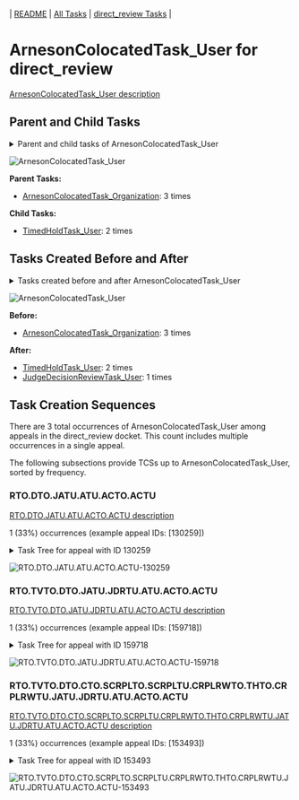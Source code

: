 <!-- DO NOT EDIT THIS FILE.  This file is autogenerated. -->
| [README](../README.md) | [All Tasks](../alltasks.md) | [direct_review Tasks](tasklist.md) |

# ArnesonColocatedTask_User for direct_review

[ArnesonColocatedTask_User description](../descr/ArnesonColocatedTask_User.md)

## Parent and Child Tasks

<details><summary markdown='span'>Parent and child tasks of ArnesonColocatedTask_User
</summary>

```
digraph G {
rankdir=LR;
node [shape=box]
"ArnesonColocatedTask_User" -> "TimedHoldTask_User" [label=2]
"ArnesonColocatedTask_Organization" -> "ArnesonColocatedTask_User" [label=3]
}
```
</details>

![ArnesonColocatedTask_User](dot/ArnesonColocatedTask_User-parentchild.dot.png)

**Parent Tasks:**

   * [ArnesonColocatedTask_Organization](ArnesonColocatedTask_Organization.md): 3 times

**Child Tasks:**

   * [TimedHoldTask_User](TimedHoldTask_User.md): 2 times

## Tasks Created Before and After

<details><summary markdown='span'>Tasks created before and after ArnesonColocatedTask_User</summary>

```
digraph G {
rankdir=LR;

"ArnesonColocatedTask_User" -> "TimedHoldTask_User" [label=2]
"ArnesonColocatedTask_User" -> "JudgeDecisionReviewTask_User" [label=1]
"ArnesonColocatedTask_Organization" -> "ArnesonColocatedTask_User" [label=3]
}
```
</details>

![ArnesonColocatedTask_User](dot/ArnesonColocatedTask_User.dot.png)

**Before:**

   * [ArnesonColocatedTask_Organization](ArnesonColocatedTask_Organization.md): 3 times

**After:**

   * [TimedHoldTask_User](TimedHoldTask_User.md): 2 times
   * [JudgeDecisionReviewTask_User](JudgeDecisionReviewTask_User.md): 1 times

## Task Creation Sequences

There are 3 total occurrences of ArnesonColocatedTask_User among appeals in the direct_review docket.  This count includes multiple occurrences in a single appeal.

The following subsections provide TCSs up to ArnesonColocatedTask_User, sorted by frequency.

### RTO.DTO.JATU.ATU.ACTO.ACTU

[RTO.DTO.JATU.ATU.ACTO.ACTU description](../descr/RTO.DTO.JATU.ATU.ACTO.ACTU.md)

1 (33%) occurrences (example appeal IDs: [130259])

<details><summary markdown='span'>Task Tree for appeal with ID 130259</summary>

```
@startuml
skinparam {
  ObjectBorderColor #555
  ObjectBorderThickness 0
  ObjectFontStyle bold
  ObjectFontSize 14
  ObjectAttributeFontColor #333
  ObjectAttributeFontSize 12
}
  object 0.RootTask #8dd3c7 {
Organization
}
  object 1.DistributionTask #ffffb3 {
Organization
}
  object 2.JudgeAssignTask #ccebc5 {
User
}
  object 3.JudgeDecisionReviewTask #d9d9d9 {
User
}
  object 4.AttorneyTask #bc80bd {
User
}
  object 5.ArnesonColocatedTask #2ca02c {
Organization
}
  object 6.ArnesonColocatedTask #2ca02c {
User  <back:white>    </back>
}
  object 7.JudgeDecisionReviewTask #d9d9d9 {
User
}
  object 8.BvaDispatchTask #b3de69 {
Organization
}
  object 9.BvaDispatchTask #b3de69 {
User
}
0.RootTask -- 1.DistributionTask
0.RootTask -- 2.JudgeAssignTask
0.RootTask -- 3.JudgeDecisionReviewTask
7.JudgeDecisionReviewTask -- 4.AttorneyTask
4.AttorneyTask -- 5.ArnesonColocatedTask
5.ArnesonColocatedTask -- 6.ArnesonColocatedTask
0.RootTask -- 7.JudgeDecisionReviewTask
0.RootTask -- 8.BvaDispatchTask
8.BvaDispatchTask -- 9.BvaDispatchTask
@enduml
```
</details>

![RTO.DTO.JATU.ATU.ACTO.ACTU-130259](uml/RTO.DTO.JATU.ATU.ACTO.ACTU-130259.png)

### RTO.TVTO.DTO.JATU.JDRTU.ATU.ACTO.ACTU

[RTO.TVTO.DTO.JATU.JDRTU.ATU.ACTO.ACTU description](../descr/RTO.TVTO.DTO.JATU.JDRTU.ATU.ACTO.ACTU.md)

1 (33%) occurrences (example appeal IDs: [159718])

<details><summary markdown='span'>Task Tree for appeal with ID 159718</summary>

```
@startuml
skinparam {
  ObjectBorderColor #555
  ObjectBorderThickness 0
  ObjectFontStyle bold
  ObjectFontSize 14
  ObjectAttributeFontColor #333
  ObjectAttributeFontSize 12
}
  object 0.RootTask #8dd3c7 {
Organization
}
  object 1.TrackVeteranTask #bebada {
Organization
}
  object 2.DistributionTask #ffffb3 {
Organization
}
  object 3.JudgeAssignTask #ccebc5 {
User
}
  object 4.JudgeDecisionReviewTask #d9d9d9 {
User
}
  object 5.AttorneyTask #bc80bd {
User
}
  object 6.OtherColocatedTask #80b1d3 {
Organization
}
  object 7.OtherColocatedTask #80b1d3 {
User
}
  object 8.ArnesonColocatedTask #2ca02c {
Organization
}
  object 9.ArnesonColocatedTask #2ca02c {
User  <back:white>    </back>
}
  object 10.TimedHoldTask #fccde5 {
User
}
  object 11.TimedHoldTask #fccde5 {
User
}
0.RootTask -- 1.TrackVeteranTask
0.RootTask -- 2.DistributionTask
0.RootTask -- 3.JudgeAssignTask
0.RootTask -- 4.JudgeDecisionReviewTask
4.JudgeDecisionReviewTask -- 5.AttorneyTask
5.AttorneyTask -- 6.OtherColocatedTask
6.OtherColocatedTask -- 7.OtherColocatedTask
5.AttorneyTask -- 8.ArnesonColocatedTask
8.ArnesonColocatedTask -- 9.ArnesonColocatedTask
9.ArnesonColocatedTask -- 10.TimedHoldTask
9.ArnesonColocatedTask -- 11.TimedHoldTask
@enduml
```
</details>

![RTO.TVTO.DTO.JATU.JDRTU.ATU.ACTO.ACTU-159718](uml/RTO.TVTO.DTO.JATU.JDRTU.ATU.ACTO.ACTU-159718.png)

### RTO.TVTO.DTO.CTO.SCRPLTO.SCRPLTU.CRPLRWTO.THTO.CRPLRWTU.JATU.JDRTU.ATU.ACTO.ACTU

[RTO.TVTO.DTO.CTO.SCRPLTO.SCRPLTU.CRPLRWTO.THTO.CRPLRWTU.JATU.JDRTU.ATU.ACTO.ACTU description](../descr/RTO.TVTO.DTO.CTO.SCRPLTO.SCRPLTU.CRPLRWTO.THTO.CRPLRWTU.JATU.JDRTU.ATU.ACTO.ACTU.md)

1 (33%) occurrences (example appeal IDs: [153493])

<details><summary markdown='span'>Task Tree for appeal with ID 153493</summary>

```
@startuml
skinparam {
  ObjectBorderColor #555
  ObjectBorderThickness 0
  ObjectFontStyle bold
  ObjectFontSize 14
  ObjectAttributeFontColor #333
  ObjectAttributeFontSize 12
}
  object 0.RootTask #8dd3c7 {
Organization
}
  object 1.TrackVeteranTask #bebada {
Organization
}
  object 2.DistributionTask #ffffb3 {
Organization
}
  object 3.CavcTask #bcbd22 {
Organization
}
  object 4.SendCavcRemandProcessedLetterTask #7f7f7f {
Organization
}
  object 5.SendCavcRemandProcessedLetterTask #7f7f7f {
User
}
  object 6.CavcRemandProcessedLetterResponseWindowTask #1f77b4 {
Organization
}
  object 7.TimedHoldTask #fccde5 {
Organization
}
  object 8.CavcRemandProcessedLetterResponseWindowTask #1f77b4 {
User
}
  object 9.JudgeAssignTask #ccebc5 {
User
}
  object 10.JudgeDecisionReviewTask #d9d9d9 {
User
}
  object 11.AttorneyTask #bc80bd {
User
}
  object 12.ArnesonColocatedTask #2ca02c {
Organization
}
  object 13.ArnesonColocatedTask #2ca02c {
User  <back:white>    </back>
}
  object 14.TimedHoldTask #fccde5 {
User
}
  object 15.TrackVeteranTask #bebada {
Organization
}
0.RootTask -- 1.TrackVeteranTask
0.RootTask -- 2.DistributionTask
2.DistributionTask -- 3.CavcTask
3.CavcTask -- 4.SendCavcRemandProcessedLetterTask
4.SendCavcRemandProcessedLetterTask -- 5.SendCavcRemandProcessedLetterTask
3.CavcTask -- 6.CavcRemandProcessedLetterResponseWindowTask
6.CavcRemandProcessedLetterResponseWindowTask -- 7.TimedHoldTask
6.CavcRemandProcessedLetterResponseWindowTask -- 8.CavcRemandProcessedLetterResponseWindowTask
0.RootTask -- 9.JudgeAssignTask
0.RootTask -- 10.JudgeDecisionReviewTask
10.JudgeDecisionReviewTask -- 11.AttorneyTask
11.AttorneyTask -- 12.ArnesonColocatedTask
12.ArnesonColocatedTask -- 13.ArnesonColocatedTask
13.ArnesonColocatedTask -- 14.TimedHoldTask
0.RootTask -- 15.TrackVeteranTask
@enduml
```
</details>

![RTO.TVTO.DTO.CTO.SCRPLTO.SCRPLTU.CRPLRWTO.THTO.CRPLRWTU.JATU.JDRTU.ATU.ACTO.ACTU-153493](uml/RTO.TVTO.DTO.CTO.SCRPLTO.SCRPLTU.CRPLRWTO.THTO.CRPLRWTU.JATU.JDRTU.ATU.ACTO.ACTU-153493.png)

